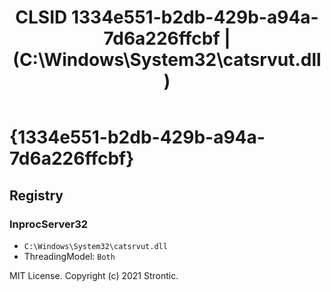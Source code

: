 ﻿---
title: "CLSID 1334e551-b2db-429b-a94a-7d6a226ffcbf | (C:\\Windows\\System32\\catsrvut.dll)"
excerpt: What is COM-Object CLSID 1334e551-b2db-429b-a94a-7d6a226ffcbf?
---

# {1334e551-b2db-429b-a94a-7d6a226ffcbf}


## Registry


### InprocServer32

* `C:\Windows\System32\catsrvut.dll`
* ThreadingModel: `Both`

MIT License. Copyright (c) 2021 Strontic.


